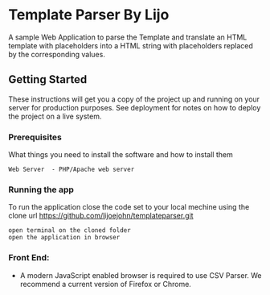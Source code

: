# Template Parser By Lijo

A sample Web Application to parse the Template and translate an HTML template with placeholders into a HTML string with
placeholders replaced by the corresponding values.

## Getting Started

These instructions will get you a copy of the project up and running on your server for production purposes. See deployment for notes on how to deploy the project on a live system.

### Prerequisites

What things you need to install the software and how to install them

	Web Server 	- PHP/Apache web server

### Running the app

To run the application close the code set to your local mechine using the clone url https://github.com/lijoejohn/templateparser.git

	open terminal on the cloned folder
	open the application in browser

### Front End:
* A modern JavaScript enabled browser is required to use CSV Parser.  We recommend a current version of Firefox or Chrome. 